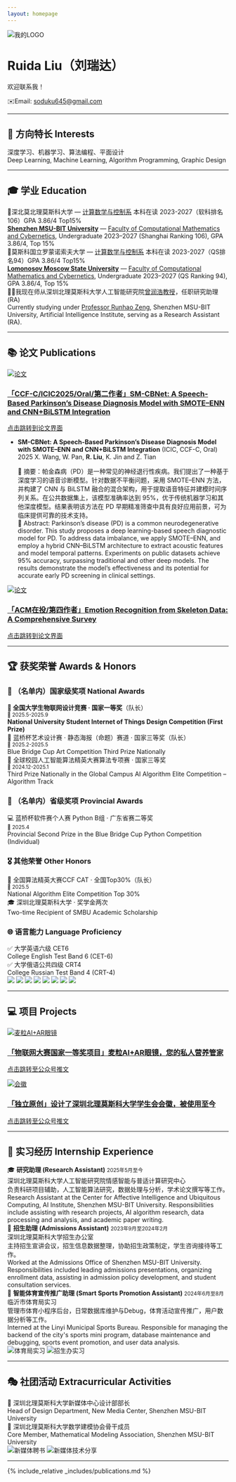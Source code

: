 ```yaml
---
layout: homepage
---
```

<div class="logo-banner">
  <img src="./MYDATA/LOGO1.png" alt="我的LOGO">
</div>

# Ruida Liu（刘瑞达）
欢迎联系我！

✉️Email: soduku645@gmail.com
  
    
<hr class="gradient-line">

## 🎯 方向特长 Interests

<div class="zh-en-block">
  深度学习、机器学习、算法编程、平面设计<br>
  <span class="en-line">Deep Learning, Machine Learning, Algorithm Programming, Graphic Design</span>
</div>

<hr class="pretty-line">


## 🎓 学业 Education

<div class="zh-en-block">
  🏫深北莫北理莫斯科大学 — <a href="https://www.smbu.edu.cn/xsjg/jssxykzx/yxjs.htm">计算数学与控制系</a> 本科在读 2023-2027（软科排名106）GPA 3.86/4 Top15%<br>
  <span class="en-line"><a href="https://www.smbu.edu.cn/index.htm"><b>Shenzhen MSU-BIT University</b></a> — <a href="https://www.smbu.edu.cn/xsjg/jssxykzx/yxjs.htm">Faculty of Computational Mathematics and Cybernetics</a>, Undergraduate 2023–2027 (Shanghai Ranking 106), GPA 3.86/4, Top 15%</span>
</div>


<div class="zh-en-block">
  🏫莫斯科国立罗蒙诺索夫大学 — <a href="https://cs.msu.ru/en">计算数学与控制系</a> 本科在读 2023-2027（QS排名94）GPA 3.86/4 Top15%<br>
  <span class="en-line"><a href="https://msu.ru/"><b>Lomonosov Moscow State University</b></a> — <a href="https://cs.msu.ru/en">Faculty of Computational Mathematics and Cybernetics</a>, Undergraduate 2023–2027 (QS Ranking 94), GPA 3.86/4, Top 15%</span>
</div>


<div class="zh-en-block">
  🧑‍🏫我现在师从深圳北理莫斯科大学人工智能研究院<a href="https://ai.smbu.edu.cn/info/1251/1881.html">曾润浩教授</a>，任职研究助理(RA)<br>
  <span class="en-line">Currently studying under <a href="https://zengrunhao.com/index.html">Professor Runhao Zeng</a>, Shenzhen MSU-BIT University, Artificial Intelligence Institute, serving as a Research Assistant (RA).</span>
</div>

<hr class="pretty-line">


## 📚 论文 Publications

<div class="card-grid">
  <a href="https://link.springer.com/chapter/10.1007/978-981-95-0030-7_4" class="notion-card" target="_blank">
    <img src="./MYDATA/屏幕截图 2025-05-22 120919.png" alt="论文" class="card-img">
    <div class="card-text">
      <h3>「CCF-C/ICIC2025/Oral/第二作者」SM-CBNet: A Speech-Based Parkinson’s Disease Diagnosis Model with SMOTE–ENN and CNN+BiLSTM Integration</h3>
      <p>点击跳转到论文界面</p>
    </div>
  </a>
</div>


- **SM-CBNet: A Speech-Based Parkinson’s Disease Diagnosis Model with SMOTE–ENN and CNN+BiLSTM Integration** (ICIC, CCF-C, Oral) 2025
  X. Wang, W. Pan, **R. Liu**, K. Jin and Z. Tian
  
  <div class="zh-en-block">
  📄 摘要：帕金森病（PD）是一种常见的神经退行性疾病。我们提出了一种基于深度学习的语音诊断模型。针对数据不平衡问题，采用 SMOTE–ENN 方法，并构建了 CNN 与 BiLSTM 融合的混合架构，用于提取语音特征并建模时间序列关系。在公共数据集上，该模型准确率达到 95%，优于传统机器学习和其他深度模型。结果表明该方法在 PD 早期精准筛查中具有良好应用前景，可为临床提供可靠的技术支持。<br>
  <span class="en-line">
  📄 Abstract: Parkinson’s disease (PD) is a common neurodegenerative disorder. This study proposes a deep learning-based speech diagnostic model for PD. To address data imbalance, we apply SMOTE–ENN, and employ a hybrid CNN–BiLSTM architecture to extract acoustic features and model temporal patterns. Experiments on public datasets achieve 95% accuracy, surpassing traditional and other deep models. The results demonstrate the model’s effectiveness and its potential for accurate early PD screening in clinical settings.
  </span>
  </div>

<div class="card-grid">
  <a href="https://arxiv.org/abs/2507.18026" class="notion-card" target="_blank">
    <img src="./MYDATA/屏幕截图 2025-05-22 120919.png" alt="论文" class="card-img">
    <div class="card-text">
      <h3>「ACM在投/第四作者」Emotion Recognition from Skeleton Data: A Comprehensive Survey</h3>
      <p>点击跳转到论文界面</p>
    </div>
  </a>
</div>


<hr class="pretty-line">

## 🏆 获奖荣誉 Awards & Honors

### 🥇 （名单内）国家级奖项 National Awards

<div class="award-section">
  <div class="zh-en-block highlight-award">
    <strong>🥇 全国大学生物联网设计竞赛 · 国家一等奖</strong>（队长）<br>
    <small>📅 2025.5-2025.9</small><br>
    <span class="en-line"><strong>National University Student Internet of Things Design Competition (First Prize)</strong></span>
  </div>

  <div class="zh-en-block">
    🥉 蓝桥杯艺术设计赛 · 静态海报（命题）赛道 · 国家三等奖（队长）<br>
    <small>📅 2025.2-2025.5</small><br>
    <span class="en-line">Blue Bridge Cup Art Competition Third Prize Nationally</span>
  </div>

  <div class="zh-en-block">
    🥉 全球校园人工智能算法精英大赛算法专项赛 · 国家三等奖<br>
    <small>📅 2024.12-2025.1</small><br>
    <span class="en-line">Third Prize Nationally in the Global Campus AI Algorithm Elite Competition – Algorithm Track</span>
  </div>
</div>

### 🏅 （名单内）省级奖项 Provincial Awards

<div class="award-section">
  <div class="zh-en-block">
    💻 蓝桥杯软件赛个人赛 Python B组 · 广东省赛二等奖<br>
    <small>📅 2025.4</small><br>
    <span class="en-line">Provincial Second Prize in the Blue Bridge Cup Python Competition (Individual)</span>
  </div>
</div>

### 🎖️ 其他荣誉 Other Honors

<div class="award-section">
  <div class="zh-en-block">
    🧠 全国算法精英大赛CCF CAT · 全国Top30%（队长）<br>
    <small>📅 2025.5</small><br>
    <span class="en-line">National Algorithm Elite Competition Top 30%</span>
  </div>

  <div class="zh-en-block">
    🎓 深圳北理莫斯科大学 · 奖学金两次<br>
    <span class="en-line">Two-time Recipient of SMBU Academic Scholarship</span>
  </div>

</div>

### 🌐 语言能力 Language Proficiency

  <div class="zh-en-block">
    ✅ 大学英语六级 CET6<br>
    <span class="en-line">College English Test Band 6 (CET-6)</span>
  </div>
  <div class="zh-en-block">
    ✅ 大学俄语公共四级 CRT4<br>
    <span class="en-line">College Russian Test Band 4 (CRT-4)</span>
  </div>


<div class="loop-slider">
  <div class="slider-track">
    <img src="./MYDATA/sfjysss.png" class="fancy-image">
    <img src="./MYDATA/sfjysgs.png" class="fancy-image">
    <img src="./MYDATA/奖学金二等.png" class="fancy-image">
    <img src="./MYDATA/蓝桥杯艺术国三.jpg" class="fancy-image">
    <!-- 再复制一轮，实现无缝衔接 -->
    <img src="./MYDATA/sfjysss.png" class="fancy-image">
    <img src="./MYDATA/sfjysgs.png" class="fancy-image">
    <img src="./MYDATA/奖学金二等.png" class="fancy-image">
    <img src="./MYDATA/蓝桥杯艺术国三.jpg" class="fancy-image">
  </div>
</div>



<hr class="pretty-line">





## 💻 项目 Projects

<div class="card-grid">
  <a href="https://mp.weixin.qq.com/s/UUB207kcCMzUx-u4nrESOg" class="notion-card" target="_blank">
    <img src="./MYDATA/麦粒眼镜.png" alt="麦粒AI+AR眼镜" class="card-img">
    <div class="card-text">
      <h3>「物联网大赛国家一等奖项目」麦粒AI+AR眼镜，您的私人营养管家</h3>
      <p>点击跳转至公众号推文</p>
    </div>
  </a>
</div>


<div class="card-grid">
  <a href="https://mp.weixin.qq.com/s/UUB207kcCMzUx-u4nrESOg" class="notion-card" target="_blank">
    <img src="./MYDATA/画板 1 副本@4x.png" alt="会徽" class="card-img">
    <div class="card-text">
      <h3>「独立原创」设计了深圳北理莫斯科大学学生会会徽，被使用至今</h3>
      <p>点击跳转至公众号推文</p>
    </div>
  </a>
</div>


<hr class="pretty-line">


## 💼 实习经历 Internship Experience
  
  <div class="zh-en-block">
    🎓 <strong>研究助理 (Research Assistant)</strong> <small>2025年5月至今</small><br>
    深圳北理莫斯科大学人工智能研究院情感智能与普适计算研究中心<br>
    负责科研项目辅助，人工智能算法研究，数据处理与分析，学术论文撰写等工作。<br>
    <span class="en-line">Research Assistant at the Center for Affective Intelligence and Ubiquitous Computing, AI Institute, Shenzhen MSU-BIT University. Responsibilities include assisting with research projects, AI algorithm research, data processing and analysis, and academic paper writing.</span>
  </div>

  <div class="zh-en-block">
    📌 <strong>招生助理 (Admissions Assistant)</strong> <small>2023年9月至2024年2月</small><br>
    深圳北理莫斯科大学招生办公室<br>
    主持招生宣讲会议，招生信息数据整理，协助招生政策制定，学生咨询接待等工作。<br>
    <span class="en-line">Worked at the Admissions Office of Shenzhen MSU-BIT University. Responsibilities included leading admissions presentations, organizing enrollment data, assisting in admission policy development, and student consultation services.</span>
  </div>

  <div class="zh-en-block">
    🏃 <strong>智能体育宣传推广助理 (Smart Sports Promotion Assistant)</strong> <small>2024年6月至8月</small><br>
    临沂市体育局实习<br>
    管理市体育小程序后台，日常数据库维护与Debug，体育活动宣传推广，用户数据分析等工作。<br>
    <span class="en-line">Interned at the Linyi Municipal Sports Bureau. Responsible for managing the backend of the city's sports mini program, database maintenance and debugging, sports event promotion, and user data analysis.</span>
  </div>


<div class="photo-grid">
  <img src="./MYDATA/青鸟计划.png" alt="体育局实习">
  <img src="./MYDATA/招生办实习.jpg" alt="招生办实习">
</div>


<hr class="pretty-line">

## 🎭 社团活动 Extracurricular Activities


<div class="zh-en-block">
  🎨 深圳北理莫斯科大学新媒体中心设计部部长<br>
  <span class="en-line">Head of Design Department, New Media Center, Shenzhen MSU-BIT University</span>
</div>

<div class="zh-en-block">
  📐 深圳北理莫斯科大学数学建模协会骨干成员<br>
  <span class="en-line">Core Member, Mathematical Modeling Association, Shenzhen MSU-BIT University</span>
</div>

<div class="photo-grid">
  <img src="./MYDATA/新媒体聘书.png" alt="新媒体聘书">
  <img src="./MYDATA/新媒体技术分享.png" alt="新媒体技术分享">
</div>


<hr class="pretty-line">


{% include_relative _includes/publications.md %}


